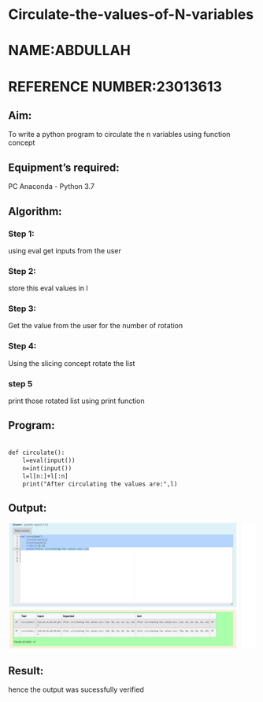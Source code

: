 # Circulate-the-values-of-N-variables
# NAME:ABDULLAH
# REFERENCE NUMBER:23013613
## Aim:
To write a python program to circulate the n variables using function concept
## Equipment’s required:
PC
Anaconda - Python 3.7
## Algorithm: 
### Step 1: 
using eval get inputs from the user


### Step 2:

store this eval values in l
### Step 3: 
Get the value from the user for the number of rotation
### Step 4: 
Using the slicing concept rotate the list

### step 5 
print those rotated list using print function

## Program:
``````

def circulate():
    l=eval(input())
    n=int(input())
    l=l[n:]+l[:n]
    print("After circulating the values are:",l)
``````


## Output:

![Alt text](<Screenshot 2023-11-24 053943.png>)


## Result:
hence the output was sucessfully verified
